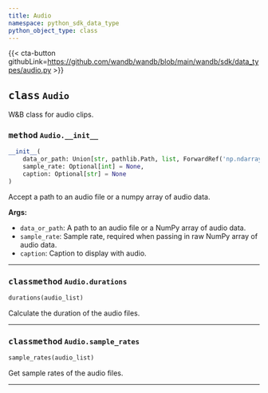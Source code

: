 ```yaml
---
title: Audio
namespace: python_sdk_data_type
python_object_type: class
---
```


{{< cta-button githubLink=https://github.com/wandb/wandb/blob/main/wandb/sdk/data_types/audio.py >}}




## <kbd>class</kbd> `Audio`
W&B class for audio clips. 

### <kbd>method</kbd> `Audio.__init__`

```python
__init__(
    data_or_path: Union[str, pathlib.Path, list, ForwardRef('np.ndarray')],
    sample_rate: Optional[int] = None,
    caption: Optional[str] = None
)
```

Accept a path to an audio file or a numpy array of audio data. 



**Args:**
 
 - `data_or_path`:  A path to an audio file or a NumPy array of audio data. 
 - `sample_rate`:  Sample rate, required when passing in raw NumPy array of audio data. 
 - `caption`:  Caption to display with audio. 




---



### <kbd>classmethod</kbd> `Audio.durations`

```python
durations(audio_list)
```

Calculate the duration of the audio files. 

---



### <kbd>classmethod</kbd> `Audio.sample_rates`

```python
sample_rates(audio_list)
```

Get sample rates of the audio files. 

---

